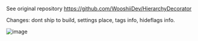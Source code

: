 
See original repository https://github.com/WooshiiDev/HierarchyDecorator

Changes: dont ship to build, settings place, tags info, hideflags info. 

![image](https://github.com/emptybraces/Unity_HierarchyDecorator/assets/1441835/5bc2ce1c-c380-48dc-94bb-70e65bc77928)
